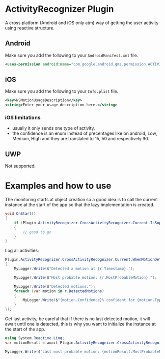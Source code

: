 # ActivityRecognizer Plugin
A cross platform (Android and iOS only atm) way of getting the user activity using reactive structure.

## Android
Make sure you add the following to your `AndroidManifest.xml` file.
```xml
<uses-permission android:name="com.google.android.gms.permission.ACTIVITY_RECOGNITION" />
```

## iOS
Make sure you add the following to your `Info.plist` file.
```xml
<key>NSMotionUsageDescription</key>
<string>Enter your usage description here.</string>
```
### iOS limitations
* usually it only sends one type of activity.
* the confidence is an enum instead of precentages like on android, Low, Medium, High and they are translated to 15, 50 and respectively 90.

## UWP
Not supported.

# Examples and how to use
The monitoring starts at object creation so a good idea is to call the current instance at the start of the app so that the lazy implementation is created.
```csharp
void OnStart()
{
	if (Plugin.ActivityRecognizer.CrossActivityRecognizer.Current.IsSupported)
	{
		// good to go
	}
}
```

Log all activities:
```csharp
Plugin.ActivityRecognizer.CrossActivityRecognizer.Current.WhenMotionDetected().Subscribe(r => 
{
	MyLogger.Write($"Detected a motion at {r.Timestamp}.");

	MyLogger.Write($"Most probable motion: {r.MostProbableMotion}.");

	MyLogger.Write($"Detected motions:");
	foreach (var motion in r.DetectedMotions)
	{
		MyLogger.Write($"{motion.Confidence}% confident for {motion.Type}.");
	}
});
```

Get last activity, be careful that if there is no last detected motion, it will await until one is detected, this is why you want to initialize the instance at the start of the app.
```csharp
using System.Reactive.Linq;
var motionResult = await Plugin.ActivityRecognizer.CrossActivityRecognizer.Current.GetMotion();

MyLogger.Write($"Last most probable motion: {motionResult.MostProbableMotion}");
```